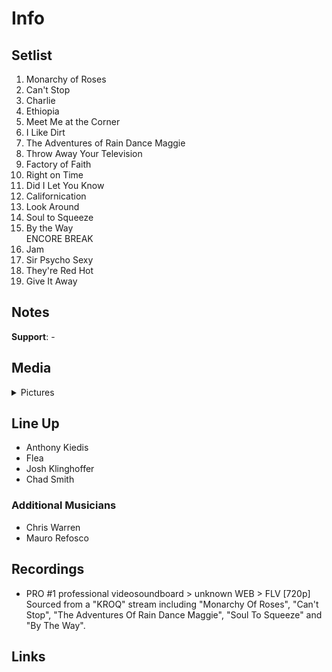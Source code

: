 # Info

## Setlist

1. Monarchy of Roses
2. Can't Stop
3. Charlie
4. Ethiopia
5. Meet Me at the Corner
6. I Like Dirt
7. The Adventures of Rain Dance Maggie
8. Throw Away Your Television
9. Factory of Faith
10. Right on Time
11. Did I Let You Know
12. Californication
13. Look Around
14. Soul to Squeeze
15. By the Way
<br> ENCORE BREAK
16. Jam
17. Sir Psycho Sexy
18. They're Red Hot
19. Give It Away

## Notes

**Support**: -

## Media 

<details>
  <summary>Pictures</summary>
  <!--<img alt="Setlist" title="Setlist" src="_.jpg" height="200" />
  <img alt="Flyer" title="Flyer" src="_.jpg" height="200" />-->
</details>

## Line Up

* Anthony Kiedis
* Flea
* Josh Klinghoffer
* Chad Smith

### Additional Musicians

* Chris Warren  
* Mauro Refosco

## Recordings

* PRO #1 professional videosoundboard > unknown WEB > FLV [720p] Sourced from a "KROQ" stream including "Monarchy Of Roses", "Can't Stop", "The Adventures Of Rain Dance Maggie", "Soul To Squeeze" and "By The Way".

## Links